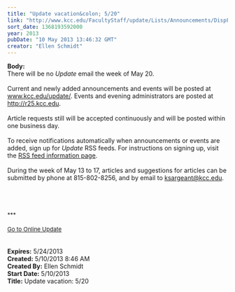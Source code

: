 ```yaml
---
title: "Update vacation&colon; 5/20"
link: "http://www.kcc.edu/FacultyStaff/update/Lists/Announcements/DispForm.aspx?ID=1114"
sort_date: 1368193592000
year: 2013
pubDate: "10 May 2013 13:46:32 GMT"
creator: "Ellen Schmidt"
---
```


<div><b>Body:</b> <div class="ExternalClass2BDDA2AD6C9745F9AEF71F51BB2BA470"><div>
<div>There will be no <em>Update </em>email the week of May 20.<br />   <br />Current and newly added announcements and events will be posted at <a href="/update">www.kcc.edu/update/</a>. Events and evening administrators are posted at <a href="http://r25.kcc.edu/">http://r25.kcc.edu</a>.<br />    <br />Article requests still will be accepted continuously and will be posted within one business day. </div>
<div> </div>
<div>To receive notifications automatically when announcements or events are added, sign up for <em>Update</em> RSS feeds. For instructions on signing up, visit the <a href="/FacultyStaff/update/Pages/updateRSS.aspx">RSS feed information page</a>.</div>
<div> </div>
<div>During the week of May 13 to 17, articles and suggestions for articles can be submitted by phone at 815-802-8256, and by email to <a href="mailto:ksargeant@kcc.edu">ksargeant@kcc.edu</a>.</div>
<div> </div>
<div><br />
<div> </div>
<div>
<div>
<div> </div>
<div><font size="2">***</font></div>
<div><font size="2"></font> </div>
<div><font size="2"><a href="/FacultyStaff/update/Pages/dailyupdate.aspx">Go to Online Update</a></font></div>
<div><font size="2"></font> </div>
<div><font size="2"></font> </div></div></div></div></div></div></div>
<div><b>Expires:</b> 5/24/2013</div>
<div><b>Created:</b> 5/10/2013 8:46 AM</div>
<div><b>Created By:</b> Ellen Schmidt</div>
<div><b>Start Date:</b> 5/10/2013</div>
<div><b>Title:</b> Update vacation: 5/20</div>
